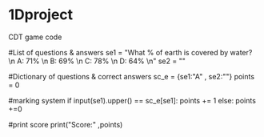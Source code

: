 # 1Dproject
CDT game code

#List of questions & answers
se1 = "What % of earth is covered by water? \n  A: 71% \n  B: 69% \n  C: 78% \n  D: 64% \n"
se2 = ""

#Dictionary of questions & correct answers
sc_e = {se1:"A" , se2:""}
points = 0

#marking system
if input(se1).upper() == sc_e[se1]:
    points += 1
else:
    points +=0

#print score
print("Score:" ,points)
